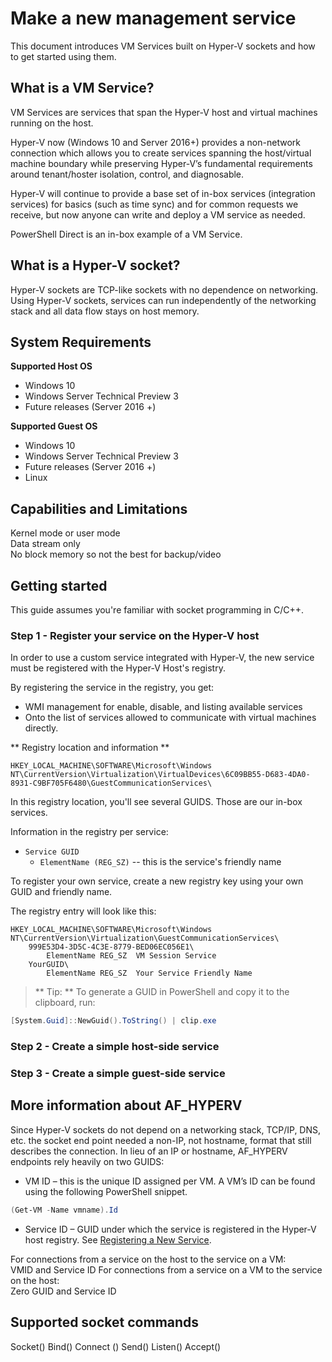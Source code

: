 # Make a new management service

This document introduces VM Services built on Hyper-V sockets and how to get started using them.

## What is a VM Service?
VM Services are services that span the Hyper-V host and virtual machines running on the host.

Hyper-V now (Windows 10 and Server 2016+) provides a non-network connection which allows you to create services spanning the host/virtual machine boundary while preserving Hyper-V’s fundamental requirements around tenant/hoster isolation, control, and diagnosable.

Hyper-V will continue to provide a base set of in-box services (integration services) for basics (such as time sync) and for common requests we receive, but now anyone can write and deploy a VM service as needed.

PowerShell Direct is an in-box example of a VM Service.

## What is a Hyper-V socket?
Hyper-V sockets are TCP-like sockets with no dependence on networking.  Using Hyper-V sockets, services can run independently of the networking stack and all data flow stays on host memory.

## System Requirements

**Supported Host OS**
*	Windows 10
*	Windows Server Technical Preview 3
*	Future releases (Server 2016 +)

**Supported Guest OS**
*	Windows 10
*	Windows Server Technical Preview 3
*	Future releases (Server 2016 +)
*	Linux

## Capabilities and Limitations
Kernel mode or user mode  
Data stream only  	
No block memory so not the best for backup/video  

## Getting started

This guide assumes you're familiar with socket programming in C/C++.

### Step 1 - Register your service on the Hyper-V host
In order to use a custom service integrated with Hyper-V, the new service must be registered with the Hyper-V Host's registry.

By registering the service in the registry, you get:
*  WMI management for enable, disable, and listing available services
*  Onto the list of services allowed to communicate with virtual machines directly.

** Registry location and information **  

``` 
HKEY_LOCAL_MACHINE\SOFTWARE\Microsoft\Windows NT\CurrentVersion\Virtualization\VirtualDevices\6C09BB55-D683-4DA0-8931-C9BF705F6480\GuestCommunicationServices\
```
In this registry location, you'll see several GUIDS.  Those are our in-box services.

Information in the registry per service:
* `Service GUID`   
    * `ElementName (REG_SZ)` -- this is the service's friendly name

To register your own service, create a new registry key using your own GUID and friendly name.

The registry entry will look like this:
```
HKEY_LOCAL_MACHINE\SOFTWARE\Microsoft\Windows NT\CurrentVersion\Virtualization\GuestCommunicationServices\
    999E53D4-3D5C-4C3E-8779-BED06EC056E1\
	    ElementName	REG_SZ	VM Session Service
    YourGUID\
	    ElementName	REG_SZ	Your Service Friendly Name
```

> ** Tip: **  To generate a GUID in PowerShell and copy it to the clipboard, run:  
``` PowerShell
[System.Guid]::NewGuid().ToString() | clip.exe
```

<!-- How do customers know this worked -->

### Step 2 - Create a simple host-side service



### Step 3 - Create a simple guest-side service

## More information about AF_HYPERV
Since Hyper-V sockets do not depend on a networking stack, TCP/IP, DNS, etc. the socket end point needed a non-IP, not hostname, format that still describes the connection.  In lieu of an IP or hostname, AF_HYPERV endpoints rely heavily on two GUIDS:  
* VM ID – this is the unique ID assigned per VM.  A VM’s ID can be found using the following PowerShell snippet.
```PowerShell
(Get-VM -Name vmname).Id
```
* Service ID – GUID under which the service is registered in the Hyper-V host registry.  See [Registering a New Service](#GettingStarted).

For connections from a service on the host to the service on a VM:  
VMID and Service ID
For connections from a service on a VM to the service on the host:  
Zero GUID and Service ID

## Supported socket commands

Socket()
Bind()
Connect ()
Send()
Listen()
Accept()


 
